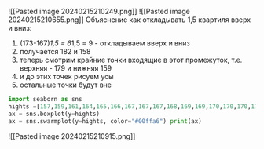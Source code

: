 
![[Pasted image 20240215210249.png]]
![[Pasted image 20240215210655.png]]
Объяснение как откладывать 1,5 квартиля вверх и вниз:  
1. (173-167)*1,5 = 6*1,5 = 9 - откладываем вверх и вниз  
2. получается 182 и 158  
3. теперь смотрим крайние точки входящие в этот промежуток, т.е. верхняя - 179 и нижняя 159  
4. и до этих точек рисуем усы  
5. остальные точки будут вне

```python
import seaborn as sns 
hights =[157,159,161,164,165,166,167,167,167,168,169,169,170,170,170,171,171,172,172,172,172,173,173,175,175,177,178,178,179,185] 
ax = sns.boxplot(y=hights) 
ax = sns.swarmplot(y=hights, color="#00ffa6") print(ax)
```
![[Pasted image 20240215210915.png]]